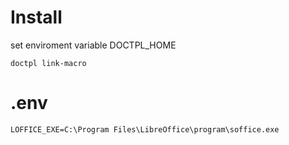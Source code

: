 # Install

set enviroment variable DOCTPL_HOME


```
doctpl link-macro
```

# .env

```
LOFFICE_EXE=C:\Program Files\LibreOffice\program\soffice.exe
```